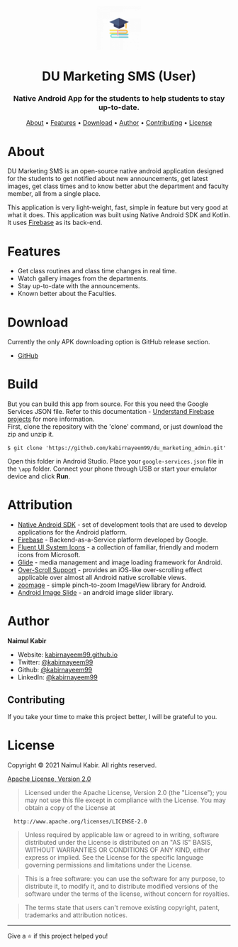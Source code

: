 <p align="center">
 <img src="app/src/main/res/mipmap-mdpi/ic_launcher_foreground.png" width="100"> 
</p>
<h1 align="center">DU Marketing SMS (User)</h1>
<h3 align="center">Native Android App for the students to help students to stay up-to-date. </h3>

<p align="center">
	<a href="#About">About</a> &bull;
	<a href="#Features">Features</a> &bull;
	<a href="#Downlaod">Download</a> &bull;
	<a href="#Author">Author</a> &bull;
	<a href="#Contributing">Contributing</a> &bull;
	<a href="#license">License</a>
</p>

# About

DU Marketing SMS is an open-source native android application designed for the students to get notified about new announcements, get latest images, get class times and to know better abut the department and faculty member, all from a single place.

This application is very light-weight, fast, simple in feature but very good at what it does. This application was built using Native Android SDK and Kotlin. It uses [Firebase](https://firebase.google.com/) as its back-end. 


# Features

- Get class routines and class time changes in real time.
- Watch gallery images from the departments.
- Stay up-to-date with the announcements.
- Known better about the Faculties. 
 

# Download 

Currently the only APK downloading option is GitHub release section. 
* [GitHub](https://github.com/kabirnayeem99/du_marketing_student/releases)

# Build
But you can build this app from source. For this you need the Google Services JSON file. Refer to this documentation - [Understand Firebase projects](https://firebase.google.com/docs/projects/learn-more) for more information.  
First, clone the repository with the 'clone' command, or just download the zip and unzip it. 
```
$ git clone 'https://github.com/kabirnayeem99/du_marketing_admin.git'
```
Open this folder in Android Studio. Place your `google-services.json` file in the `\app` folder. Connect your phone through USB or start your emulator device and click **Run**. 

# Attribution

- [Native Android SDK](https://developer.android.com/) - set of development tools that are used to develop applications for the Android platform.
- [Firebase](https://firebase.google.com/) - Backend-as-a-Service platform developed by Google.
- [Fluent UI System Icons](https://github.com/microsoft/fluentui-system-icons) - a collection of familiar, friendly and modern icons from Microsoft.
- [Glide](https://github.com/bumptech/glide) - media management and image loading framework for Android.
- [Over-Scroll Support](https://github.com/EverythingMe/overscroll-decor) - provides an iOS-like over-scrolling effect applicable over almost all Android native scrollable views.
- [zoomage](https://github.com/jsibbold/zoomage) - simple pinch-to-zoom ImageView library for Android.
- [Android Image Slide](https://github.com/denzcoskun/ImageSlideshow) - an android image slider library.


# Author

**Naimul Kabir**

* Website: [kabirnayeem99.github.io](https://kabirnayeem99.github.io)
* Twitter: [@kabirnayeem99](https://twitter.com/kabirnayeem99)
* Github: [@kabirnayeem99](https://github.com/kabirnayeem99)
* LinkedIn: [@kabirnayeem99](https://linkedin.com/in/kabirnayeem99)


## Contributing

If you take your time to make this project better, I will be grateful to you. 


# License

Copyright &copy; 2021 Naimul Kabir. All rights reserved.

[Apache License, Version 2.0](https://www.apache.org/licenses/LICENSE-2.0)

> Licensed under the Apache License, Version 2.0 (the "License");
  you may not use this file except in compliance with the License.
  You may obtain a copy of the License at
  
      http://www.apache.org/licenses/LICENSE-2.0
  
> Unless required by applicable law or agreed to in writing, software
  distributed under the License is distributed on an "AS IS" BASIS,
  WITHOUT WARRANTIES OR CONDITIONS OF ANY KIND, either express or implied.
  See the License for the specific language governing permissions and
  limitations under the License.

> This is a free software: you can use the software for any purpose, to distribute it, to modify it, and to distribute modified versions of the software under the terms of the license, without concern for royalties.

> The terms state that users can't remove existing copyright, patent, trademarks and attribution notices.


***
Give a ⭐️ if this project helped you!
